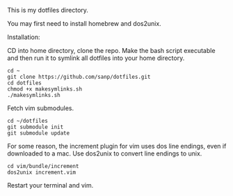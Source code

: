 This is my dotfiles directory.

You may first need to install homebrew and dos2unix.

Installation:

CD into home directory, clone the repo.  Make the bash script executable
and then run it to symlink all dotfiles into your home directory.

    cd ~
    git clone https://github.com/sanp/dotfiles.git
    cd dotfiles
    chmod +x makesymlinks.sh
    ./makesymlinks.sh

Fetch vim submodules.

    cd ~/dotfiles
    git submodule init
    git submodule update

For some reason, the increment plugin for vim uses dos line endings, even if
downloaded to a mac.  Use dos2unix to convert line endings to unix.

    cd vim/bundle/increment
    dos2unix increment.vim

Restart your terminal and vim.
